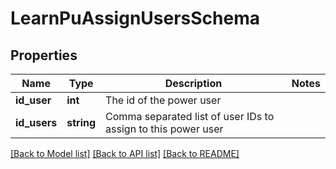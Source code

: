 # LearnPuAssignUsersSchema

## Properties
Name | Type | Description | Notes
------------ | ------------- | ------------- | -------------
**id_user** | **int** | The id of the power user | 
**id_users** | **string** | Comma separated list of user IDs to assign to this power user | 

[[Back to Model list]](../README.md#documentation-for-models) [[Back to API list]](../README.md#documentation-for-api-endpoints) [[Back to README]](../README.md)


